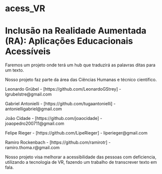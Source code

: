 # acess_VR
<h1>Inclusão na Realidade Aumentada (RA): Aplicações Educacionais Acessíveis </h1>
<p>Faremos um projeto onde terá um hub que traduzirá as palavras ditas para um texto.</p> 

<p>Nosso projeto faz parte da área das Ciências Humanas e técnico cientifico.</p>



<p>Leonardo Grübel        -         [https://github.com/LeonardoGStrey]  -  lgrubelstre@gmail.com </p>
<p>Gabriel Antonielli     -         [https://github.com/tugaantonielli]  -  antonielligabriel@gmail.com
</p>
<p>João Cidade            -         [https://github.com/joaocidade]      -  joaopedro200711@gmail.com</p>
<p>Felipe Rieger          -         [https://github.com/LipeRieger]      -  liperieger@gmail.com</p>
<p>Ramiro Rockenbach      -         [https://github.com/ramirotr]        -  ramiro.thoma.r@gmail.com </p>

<p>Nosso projeto visa melhorar a acessibilidade das pessoas com deficiencia, utilizando a tecnologia de VR, fazendo um trabalho de transcrever texto em fala.</p>


